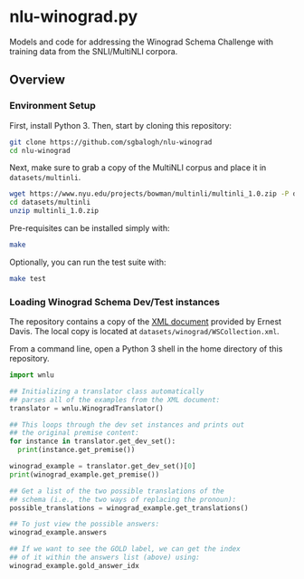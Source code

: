 # nlu-winograd.py
Models and code for addressing the Winograd Schema Challenge with training data from the SNLI/MultiNLI corpora.

## Overview

### Environment Setup

First, install Python 3. Then, start by cloning this repository:

```bash
git clone https://github.com/sgbalogh/nlu-winograd
cd nlu-winograd
```
Next, make sure to grab a copy of the MultiNLI corpus and place it in `datasets/multinli`.

```bash
wget https://www.nyu.edu/projects/bowman/multinli/multinli_1.0.zip -P datasets/multinli
cd datasets/multinli
unzip multinli_1.0.zip
```

Pre-requisites can be installed simply with:

```bash
make
```

Optionally, you can run the test suite with:
```bash
make test
```

### Loading Winograd Schema Dev/Test instances

The repository contains a copy of the [XML document](https://cs.nyu.edu/faculty/davise/papers/WinogradSchemas/WSCollection.xml) provided by Ernest Davis. The local copy is located at `datasets/winograd/WSCollection.xml`.

From a command line, open a Python 3 shell in the home directory of this repository.

```python
import wnlu

## Initializing a translator class automatically
## parses all of the examples from the XML document:
translator = wnlu.WinogradTranslator()

## This loops through the dev set instances and prints out
## the original premise content:
for instance in translator.get_dev_set():
  print(instance.get_premise())

winograd_example = translator.get_dev_set()[0]
print(winograd_example.get_premise())

## Get a list of the two possible translations of the
## schema (i.e., the two ways of replacing the pronoun):
possible_translations = winograd_example.get_translations()

## To just view the possible answers:
winograd_example.answers

## If we want to see the GOLD label, we can get the index
## of it within the answers list (above) using:
winograd_example.gold_answer_idx
```
